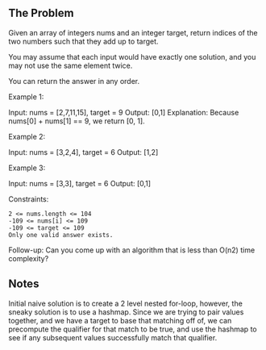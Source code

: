 ## The Problem

Given an array of integers nums and an integer target, 
return indices of the two numbers such that they add up to target.

You may assume that each input would have exactly one solution,
and you may not use the same element twice.

You can return the answer in any order.

Example 1:

Input: nums = [2,7,11,15], target = 9
Output: [0,1]
Explanation: Because nums[0] + nums[1] == 9, we return [0, 1].

Example 2:

Input: nums = [3,2,4], target = 6
Output: [1,2]

Example 3:

Input: nums = [3,3], target = 6
Output: [0,1]


Constraints:

    2 <= nums.length <= 104
    -109 <= nums[i] <= 109
    -109 <= target <= 109
    Only one valid answer exists.

 
Follow-up: Can you come up with an algorithm that is less than O(n2) time complexity?

## Notes

Initial naive solution is to create a 2 level nested for-loop, however,
the sneaky solution is to use a hashmap. Since we are trying to pair values
together, and we have a target to base that matching off of, we can precompute
the qualifier for that match to be true, and use the hashmap to see if any
subsequent values successfully match that qualifier.
